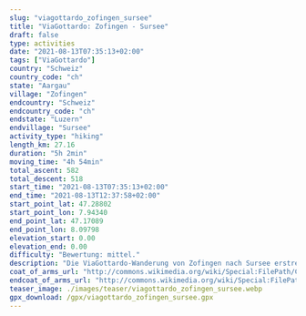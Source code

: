 ```yaml
---
slug: "viagottardo_zofingen_sursee"
title: "ViaGottardo: Zofingen - Sursee"
draft: false
type: activities
date: "2021-08-13T07:35:13+02:00"
tags: ["ViaGottardo"]
country: "Schweiz"
country_code: "ch"
state: "Aargau"
village: "Zofingen"
endcountry: "Schweiz"
endcountry_code: "ch"
endstate: "Luzern"
endvillage: "Sursee"
activity_type: "hiking"
length_km: 27.16
duration: "5h 2min"
moving_time: "4h 54min"
total_ascent: 582
total_descent: 518
start_time: "2021-08-13T07:35:13+02:00"
end_time: "2021-08-13T12:37:58+02:00"
start_point_lat: 47.28802
start_point_lon: 7.94340
end_point_lat: 47.17089
end_point_lon: 8.09798
elevation_start: 0.00
elevation_end: 0.00
difficulty: "Bewertung: mittel."
description: "Die ViaGottardo-Wanderung von Zofingen nach Sursee erstreckt sich über 27.16 km und dauert insgesamt 5 Stunden und 2 Minuten, inklusive Pausen. Die Strecke bietet einen Gesamtaufstieg von 582 Metern und einen Gesamtabstieg von 518 Metern"
coat_of_arms_url: "http://commons.wikimedia.org/wiki/Special:FilePath/Coat%20of%20arms%20of%20Zofingen.svg"
endcoat_of_arms_url: "http://commons.wikimedia.org/wiki/Special:FilePath/Coat%20of%20arms%20of%20Sursee.svg"
teaser_image: ./images/teaser/viagottardo_zofingen_sursee.webp
gpx_download: /gpx/viagottardo_zofingen_sursee.gpx
---
```

